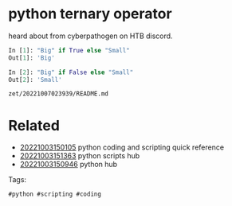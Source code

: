 # python ternary operator

heard about from cyberpathogen on HTB discord.
```python
In [1]: "Big" if True else "Small"
Out[1]: 'Big'

In [2]: "Big" if False else "Small"
Out[2]: 'Small'
```

` zet/20221007023939/README.md `

# Related

- [20221003150105](/zet/20221003150105/README.md) python coding and scripting quick reference
- [20221003151363](/zet/20221003151363/README.md) python scripts hub
- [20221003150946](/zet/20221003150946/README.md) python hub

Tags:

    #python #scripting #coding 
